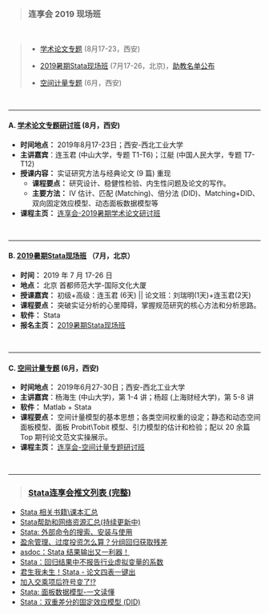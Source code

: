 



&emsp;
---
> ### 连享会 2019 现场班

&emsp;

> - [学术论文专题](https://gitee.com/arlionn/Course/blob/master/2019Papers.md) (8月17-23，西安)
> &emsp;
> - [2019暑期Stata现场班](https://gitee.com/arlionn/Course/blob/master/2019%E6%9A%91%E6%9C%9FStata%E7%8E%B0%E5%9C%BA%E7%8F%AD.md) (7月17-26，北京)，[助教名单公布](https://gitee.com/arlionn/Course/blob/master/%E5%8A%A9%E6%95%99%E6%8B%9B%E8%81%98/2019%E6%9A%91%E6%9C%9FStata%E7%8E%B0%E5%9C%BA%E7%8F%AD%E5%8A%A9%E6%95%99%E5%90%8D%E5%8D%95%E5%85%AC%E5%B8%83.md)    
> 
> - [空间计量专题](https://gitee.com/arlionn/Course/blob/master/Spatial.md) (6月，西安)


&emsp;


---
#### A. [学术论文专题研讨班](https://gitee.com/arlionn/Course/blob/master/2019Papers.md)  (8月，西安)
- **时间地点：** 2019年8月17-23日；西安-西北工业大学  
- **主讲嘉宾**：连玉君 (中山大学，专题 T1-T6)；江艇 (中国人民大学，专题 T7-T12)
- **授课内容：** 实证研究方法与经典论文 (9 篇) 重现
  - **课程要点：** 研究设计、稳健性检验、内生性问题及论文的写作。
  - **主要方法：** IV 估计、匹配 (Matching)、倍分法 (DID)、Matching+DID、双向固定效应模型、动态面板数据模型等
- **课程主页：** [连享会-2019暑期学术论文研讨班](https://gitee.com/arlionn/Course/blob/master/2019Papers.md) 


&emsp;

---
#### B. [2019暑期Stata现场班](https://gitee.com/arlionn/Course/blob/master/2019%E6%9A%91%E6%9C%9FStata%E7%8E%B0%E5%9C%BA%E7%8F%AD.md)  （7月，北京）

- **时间：** 2019 年 7 月 17-26 日    
- **地点：** 北京 首都师范大学-国际文化大厦    
- **授课嘉宾：** 初级+高级：连玉君 (6天)  ||  论文班：刘瑞明(1天)+连玉君(2天)
- **课程要点：** 突破实证分析的心里障碍，掌握规范研究的核心方法和分析思路。
- **软件：** Stata
- **报名主页：** [2019暑期Stata现场班](http://www.peixun.net/view/1224.html) 


&emsp;

---
#### C. [空间计量专题](https://gitee.com/arlionn/Course/blob/master/Spatial.md) (6月，西安)
- **时间地点：** 2019年6月27-30日；西安-西北工业大学
- **主讲嘉宾**：杨海生 (中山大学)，第 1-4 讲；杨超 (上海财经大学)，第 5-8 讲
- **软件：** Matlab + Stata
- **课程要点：** 空间计量模型的基本思想；各类空间权重的设定；静态和动态空间面板模型、面板 Probit\Tobit 模型、引力模型的估计和检验；配以 20 余篇 Top 期刊论文范文实操展示。   
- **课程主页：** [连享会-空间计量专题研讨班](https://gitee.com/arlionn/Course/blob/master/Spatial.md) 




&emsp;

---
> ### [Stata连享会推文列表 (完整)](https://www.jianshu.com/p/de82fdc2c18a)

- [Stata 相关书籍\课本汇总](https://link.zhihu.com/?target=http%3A//www.jianshu.com/p/f1c4b8762709)
- [Stata帮助和网络资源汇总(持续更新中)](https://link.zhihu.com/?target=http%3A//www.jianshu.com/p/c723bb0dbf98)
- [Stata: 外部命令的搜索、安装与使用](http://www.jianshu.com/p/9b8ecf8f332e)
- [盈余管理、过度投资怎么算？分组回归获取残差](https://www.jianshu.com/p/73bc73a87d6c)
- [asdoc：Stata 结果输出又一利器！](http://www.jianshu.com/p/e4ddcd06f8ae)
- [Stata：回归结果中不报告行业虚拟变量的系数](https://www.jianshu.com/p/85f09d645862)
- [君生我未生！Stata - 论文四表一键出](https://link.zhihu.com/?target=http%3A//www.jianshu.com/p/97c4f291ee1e)
- [加入交乘项后符号变了!?](http://www.jianshu.com/p/953f30f39195)
- [Stata: 面板数据模型-一文读懂](http://www.jianshu.com/p/e103270ce674)
- [Stata：双重差分的固定效应模型 (DID)](https://www.jianshu.com/p/e97c1dc05c2c)
